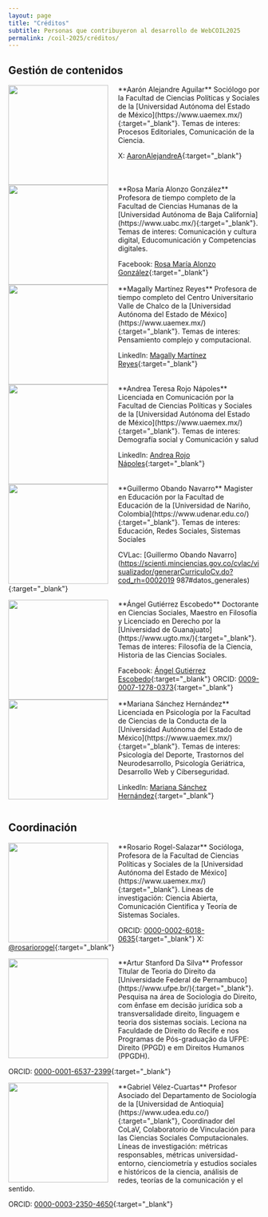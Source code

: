 ```yaml
---
layout: page
title: "Créditos"
subtitle: Personas que contribuyeron al desarrollo de WebCOIL2025
permalink: /coil-2025/créditos/
---
```



## Gestión de contenidos

<img src="{{ site.baseurl }}/assets/img/FotoAAronAlejandre.jpg" style="float:left;width:200px;padding-right:20px;">
**Aarón Alejandre Aguilar** Sociólogo por la Facultad de Ciencias Políticas y Sociales de la [Universidad Autónoma del Estado de México](https://www.uaemex.mx/){:target="_blank"}. Temas de interes: Procesos Editoriales, Comunicación de la Ciencia.

X: [AaronAlejandreA](https://x.com/aaronalejandrea?s=21&t=N_klrQNIuXm4flRvP8lTaA){:target="_blank"}

<div style="clear: both;"></div>
<img src="{{ site.baseurl }}/assets/img/FotoRosaMariaAlonzo.jpg" style="float:left;width:200px;padding-right:20px;">
**Rosa María Alonzo González** Profesora de tiempo completo de la Facultad de Ciencias Humanas de la [Universidad Autónoma de Baja California](https://www.uabc.mx/){:target="_blank"}. Temas de interes: Comunicación y cultura digital, Educomunicación y Competencias digitales.

Facebook: [Rosa María Alonzo González](https://www.facebook.com/RosaMariaAlonzoGonzalez/){:target="_blank"}

<div style="clear: both;"></div>

<img src="{{ site.baseurl }}/assets/img/FotoMagallyMartinezReyes.jpg" style="float:left;width:200px;padding-right:20px;">
**Magally Martínez Reyes** Profesora de tiempo completo del Centro Universitario Valle de Chalco de la [Universidad Autónoma del Estado de México](https://www.uaemex.mx/){:target="_blank"}. Temas de interes: Pensamiento complejo y computacional.

LinkedIn: [Magally Martínez Reyes](https://www.linkedin.com/in/magally-mart%C3%ADnez-reyes-53b8721b7){:target="_blank"}

<div style="clear: both;"></div>

<img src="{{ site.baseurl }}/assets/img/FotoAndreaRojo.jpeg" style="float:left;width:200px;padding-right:20px;">
**Andrea Teresa Rojo Nápoles** Licenciada en Comunicación por la Facultad de Ciencias Políticas y Sociales de la [Universidad Autónoma del Estado de México](https://www.uaemex.mx/){:target="_blank"}. Temas de interes: Demografía social y Comunicación y salud

LinkedIn: [Andrea Rojo Nápoles](https://www.linkedin.com/in/andrea-rojo-n%C3%A1poles-a0b654209/){:target="_blank"}

<div style="clear: both;"></div>

<img src="{{ site.baseurl }}/assets/img/FotoGuillermo.jpeg" style="float:left;width:200px;padding-right:20px;">
**Guillermo Obando Navarro** Magister en Educación por la Facultad de Educación de la [Universidad de Nariño, Colombia](https://www.udenar.edu.co/){:target="_blank"}. Temas de interes: Educación, Redes Sociales, Sistemas Sociales 

CVLac: [Guillermo Obando Navarro](https://scienti.minciencias.gov.co/cvlac/visualizador/generarCurriculoCv.do?cod_rh=0002019
987#datos_generales){:target="_blank"}

<div style="clear: both;"></div>

<img src="{{ site.baseurl }}/assets/img/FotoÁngelGutiérrez.jpg" style="float:left;width:200px;padding-right:20px;">
**Ángel Gutiérrez Escobedo** Doctorante en Ciencias Sociales, Maestro en Filosofía y Licenciado en Derecho por la [Universidad de Guanajuato](https://www.ugto.mx/){:target="_blank"}. Temas de interes: Filosofía de la Ciencia, Historia de las Ciencias Sociales.

Facebook: [Ángel Gutiérrez Escobedo](https://www.facebook.com/angel.gutierrezescobedo/){:target="_blank"}
ORCID: [0009-0007-1278-0373](https://orcid.org/0009-0007-1278-0373){:target="_blank"}

<div style="clear: both;"></div>

<img src="{{ site.baseurl }}/assets/img/FotoMarianaSánchez.jpg" style="float:left;width:200px;padding-right:20px;">
**Mariana Sánchez Hernández** Licenciada en Psicología por la Facultad de Ciencias de la Conducta de la [Universidad Autónoma del Estado de México](https://www.uaemex.mx/){:target="_blank"}. Temas de interes: Psicología del Deporte, Trastornos del Neurodesarrollo, Psicología Geriátrica, Desarrollo Web y Ciberseguridad.

LinkedIn: [Mariana Sánchez Hernández](https://www.linkedin.com/in/mariana-sanz-hdz/){:target="_blank"}

<div style="clear: both;"></div>

## Coordinación

<img src="{{ site.baseurl }}/assets/img/FotoRosario.jpg" style="float:left;width:200px;padding-right:20px;">
**Rosario Rogel-Salazar** Socióloga, Profesora de la Facultad de Ciencias Políticas y Sociales de la [Universidad Autónoma del Estado de México](https://www.uaemex.mx/){:target="_blank"}. Líneas de investigación: Ciencia Abierta, Comunicación Cientifica y Teoría de Sistemas Sociales.

ORCID: [0000-0002-6018-0635](https://orcid.org/0000-0002-6018-0635){:target="_blank"}
X: [@rosariorogel](https://twitter.com/rosariorogel){:target="_blank"}

<div style="clear: both;"></div>

<img src="{{ site.baseurl }}/assets/img/FotoArtur.jpg" style="float:left;width:200px;padding-right:20px;">
**Artur Stanford Da Silva** Professor Titular de Teoria do Direito da [Universidade Federal de Pernambuco](https://www.ufpe.br/){:target="_blank"}. Pesquisa na área de Sociologia do Direito, com ênfase em decisão jurídica sob a transversalidade direito, linguagem e teoria dos sistemas sociais. Leciona na Faculdade de Direito do Recife e nos Programas de Pós-graduação da UFPE: Direito (PPGD) e em Direitos Humanos (PPGDH).

ORCID: [0000-0001-6537-2399](https://orcid.org/0000-0001-6537-2399){:target="_blank"}

<div style="clear: both;"></div>

<img src="{{ site.baseurl }}/assets/img/FotoGabrielVelez.jpeg" style="float:left;width:200px;padding-right:20px;">
**Gabriel Vélez-Cuartas** Profesor Asociado del Departamento de Sociología de la [Universidad de Antioquia](https://www.udea.edu.co/){:target="_blank"}, Coordinador del CoLaV, Colaboratorio de Vinculación para las Ciencias Sociales Computacionales. Líneas de investigación: métricas responsables, métricas universidad-entorno, cienciometría y estudios sociales e históricos de la ciencia, análisis de redes, teorías de la comunicación y el sentido.

ORCID: [0000-0003-2350-4650](https://orcid.org/0000-0003-2350-4650){:target="_blank"}

<div style="clear: both;"></div>

